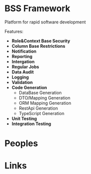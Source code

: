# BSS Framework
Platform for rapid software development

Features:
- **Role&Context Base Security**
- **Column Base Restrictions**
- **Notification**
- **Reporting**
- **Intergation**
- **Regular Jobs**
- **Data Audit**
- **Logging**
- **Validation**
- **Code Generation**
    - DataBase Generation
    - DTO/Mapping Generation
    - ORM Mapping Generation
    - RestApi Generation
    - TypeScript Generation
- **Unit Testing**
- **Integration Testing**


# Peoples


# Links
